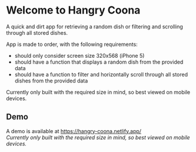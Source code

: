 # Welcome to Hangry Coona
A quick and dirt app for retrieving a random dish or filtering and scrolling through all stored dishes. 

App is made to order, with the following requirements:
 - should only consider screen size 320x568 (iPhone 5)
 - should have a function that displays a random dish from the provided data
 - should have a function to filter and horizontally scroll through all stored dishes from the provided data

Currently only built with the required size in mind, so best viewed on mobile devices. 

## Demo
A demo is available at https://hangry-coona.netlify.app/  
*Currently only built with the required size in mind, so best viewed on mobile devices.*
